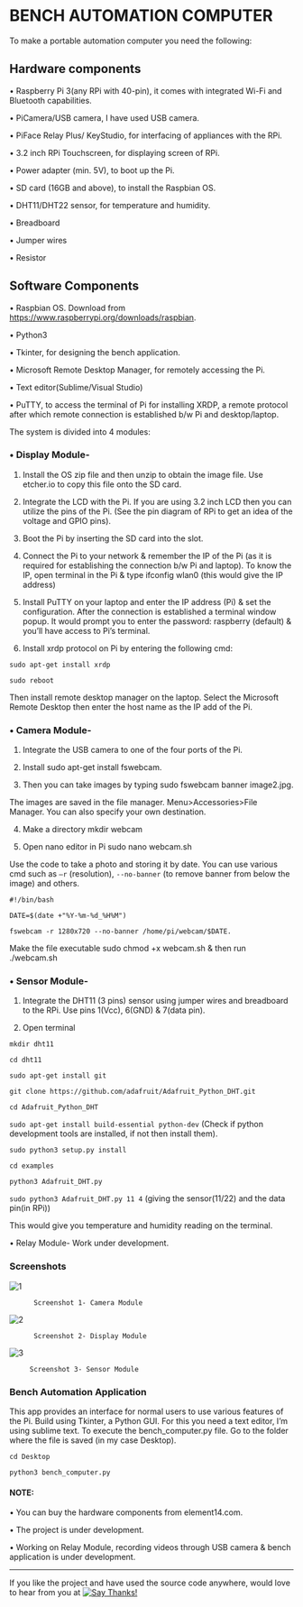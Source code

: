 # BENCH AUTOMATION COMPUTER

To make a portable automation computer you need the following:
## Hardware components

•	Raspberry Pi 3(any RPi with 40-pin), it comes with integrated Wi-Fi and Bluetooth capabilities.

•	PiCamera/USB camera, I have used USB camera.

•	PiFace Relay Plus/ KeyStudio, for interfacing of appliances with the RPi.

•	3.2 inch RPi Touchscreen, for displaying screen of RPi.

•	Power adapter (min. 5V), to boot up the Pi.

•	SD card (16GB and above), to install the Raspbian OS.

•	DHT11/DHT22 sensor, for temperature and humidity. 

•	Breadboard

•	Jumper wires

•	Resistor

## Software Components

•	Raspbian OS. Download from https://www.raspberrypi.org/downloads/raspbian.

•	Python3

•	Tkinter, for designing the bench application.

•	Microsoft Remote Desktop Manager, for remotely accessing the Pi.

•	Text editor(Sublime/Visual Studio)

•	PuTTY, to access the terminal of Pi for installing XRDP, a remote protocol after which remote connection is established b/w Pi and desktop/laptop.

The system is divided into 4 modules:
### •	Display Module- 
1.	Install the OS zip file and then unzip to obtain the image file. Use etcher.io to copy this file onto the SD card.

2.	Integrate the LCD with the Pi. If you are using 3.2 inch LCD then you can utilize the pins of the Pi. (See the pin diagram of RPi to get an idea of the voltage and GPIO pins).

3.	Boot the Pi by inserting the SD card into the slot.

4.	Connect the Pi to your network & remember the IP of the Pi (as it is required for establishing the connection b/w Pi and laptop). To know the IP, open terminal in the Pi & type
ifconfig wlan0 (this would give the IP address)

5.	Install PuTTY on your laptop and enter the IP address (Pi) & set the configuration. After the connection is established a terminal window popup.
It would prompt you to enter the password: raspberry (default) & you’ll have access to Pi’s terminal.

6.	Install xrdp protocol on Pi by entering the following cmd:

`sudo apt-get install xrdp`

`sudo reboot`

Then install remote desktop manager on the laptop. Select the Microsoft Remote Desktop then enter the host name as the IP add of the Pi.
### •	Camera Module- 
1.	Integrate the USB camera to one of the four ports of the Pi.

2.	Install sudo apt-get install fswebcam.

3.	Then you can take images by typing sudo fswebcam banner image2.jpg.

The images are saved in the file manager. Menu>Accessories>File Manager. You can also specify your own destination.

4.	Make a directory mkdir webcam

5.	Open nano editor in Pi sudo nano webcam.sh

Use the code to take a photo and storing it by date. You can use various cmd such as `–r` (resolution), `--no-banner` (to remove banner from below the image) and others.

`#!/bin/bash`

`DATE=$(date +"%Y-%m-%d_%H%M")`

`fswebcam -r 1280x720 --no-banner /home/pi/webcam/$DATE.`

Make the file executable sudo chmod +x webcam.sh & then run ./webcam.sh

### •	Sensor Module- 
1.	Integrate the DHT11 (3 pins) sensor using jumper wires and breadboard to the RPi. Use pins 1(Vcc), 6(GND) & 7(data pin). 

2.	Open terminal

`mkdir dht11`

`cd dht11`

`sudo apt-get install git`

`git clone https://github.com/adafruit/Adafruit_Python_DHT.git`

`cd Adafruit_Python_DHT`

`sudo apt-get install build-essential python-dev` (Check if python development tools are installed, if not then install them).

`sudo python3 setup.py install`

`cd examples`

`python3 Adafruit_DHT.py`

`sudo python3 Adafruit_DHT.py 11 4` (giving the sensor(11/22) and the data pin(in RPi))

This would give you temperature and humidity reading on the terminal.

•	Relay Module- Work under development.


### Screenshots
 
 ![1](https://user-images.githubusercontent.com/22126720/38153965-12064dbc-348d-11e8-8eeb-0080f4004b34.png)

        
          Screenshot 1- Camera Module
 
 
 ![2](https://user-images.githubusercontent.com/22126720/38153808-3068b610-348c-11e8-9b82-b5e7701ba7b2.jpg)
 
          Screenshot 2- Display Module


![3](https://user-images.githubusercontent.com/22126720/38153850-655ecb70-348c-11e8-92d3-b83e44fe5d50.png) 

         Screenshot 3- Sensor Module
 
           
### Bench Automation Application
This app provides an interface for normal users to use various features of the Pi. Build using Tkinter, a Python GUI. For this you need a text editor, I’m using sublime text. To execute the bench_computer.py file. Go to the folder where the file is saved (in my case Desktop).

`cd Desktop` 

`python3 bench_computer.py`

#### NOTE:

•	You can buy the hardware components from element14.com.

•	The project is under development.

•	Working on Relay Module, recording videos through USB camera & bench application is under development.

--------------------------------------------------------------------------------------------------------------------------------

If you like the project and have used the source code anywhere, would love to hear from you at [![Say Thanks!](https://img.shields.io/badge/SayThanks.io-%E2%98%BC-1EAEDB.svg)](https://saythanks.io/to/Manu-shukla)











